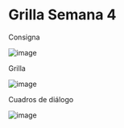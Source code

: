 # Grilla Semana 4
Consigna 

![image](https://github.com/user-attachments/assets/d75f07be-004b-4690-af52-00f3d411b152)

 Grilla

 ![image](https://github.com/user-attachments/assets/7198dac3-418f-4bd4-ac04-ed4110a2383a)

Cuadros de diálogo

![image](https://github.com/user-attachments/assets/3371122d-7a1b-41b5-8cd8-4f3c77afd16c)

